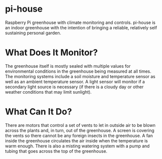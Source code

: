 # pi-house

Raspberry Pi greenhouse with climate monitoring and controls. pi-house is an indoor greenhouse with the intention of bringing a reliable, relatively self sustaining personal garden. 

# What Does It Monitor?

The greenhouse itself is mostly sealed with multiple values for environmental conditions in the greenhouse being measured at all times. The monitoring systems include a soil moisture and temperature sensor as well as an ambient temperature sensor. A light sensor will monitor if a secondary light source is necessary (if there is a cloudy day or other weather conditions that may limit sunlight).

# What Can It Do?

There are motors that control a set of vents to let in outside air to be blown across the plants and, in turn, out of the greenhouse. A screen is covering the vents so there cannot be any foreign insects in the greenhouse. A fan inside the greenhouse circulates the air inside when the temperature is warm enough. There is also a misting watering system with a pump and tubing that goes across the top of the greenhouse.